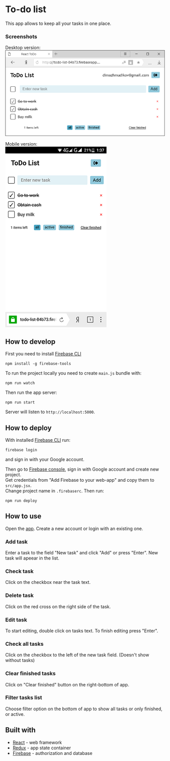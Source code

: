 # To-do list

This app allows to keep all your tasks in one place.

### Screenshots
Desktop version:  
<img src="https://github.com/fortymorgan/reactToDo/blob/master/screenshots/Desktop.png" alt="Desktop" title="Desktop version" />

Mobile version:  
<img src="https://github.com/fortymorgan/reactToDo/blob/master/screenshots/Mobile.png" width=320 alt="Mobile" title="Mobile version" />

## How to develop
First you need to install [Firebase CLI](https://firebase.google.com/docs/cli/)
```
npm install -g firebase-tools
```

To run the project locally you need to create `main.js` bundle with:
```
npm run watch
```
Then run the app server:
```
npm run start
```
Server will listen to `http://localhost:5000`.

## How to deploy
With installed [Firebase CLI](https://firebase.google.com/docs/cli/) run:
```
firebase login
```
and sign in with your Google account.

Then go to [Firebase console](https://console.firebase.google.com), sign in with Google account and create new project.  
Get credentials from "Add Firebase to your web-app" and copy them to `src/app.jsx`.  
Change project name in `.firebaserc`. Then run:
```
npm run deploy
```

## How to use
Open the [app](https://todo-list-84b73.firebaseapp.com/). Create a new account or login with an existing one.

### Add task
Enter a task to the field "New task" and click "Add" or press "Enter". New task will apeear in the list.

### Check task
Click on the checkbox near the task text.

### Delete task
Click on the red cross on the right side of the task.

### Edit task
To start editing, double click on tasks text. To finish editing press "Enter".

### Check all tasks
Click on the checkbox to the left of the new task field. (Doesn't show without tasks)

### Clear finished tasks
Click on "Clear finished" button on the right-bottom of app.

### Filter tasks list
Choose filter option on the bottom of app to show all tasks or only finished, or active.

## Built with
- [React](https://github.com/facebook/react) - web framework
- [Redux](https://github.com/reduxjs/redux) - app state container
- [Firebase](https://firebase.google.com) - authorization and database
